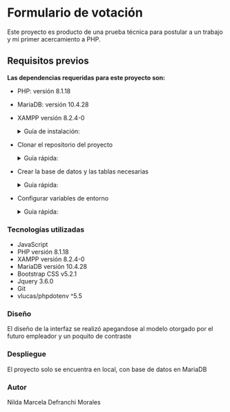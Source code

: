 # **Formulario de votación**

Este proyecto es producto de una prueba técnica para postular a un trabajo y mi primer acercamiento a PHP. 

## **Requisitos previos**

__Las dependencias requeridas para este proyecto son:__

- PHP: versión 8.1.18 

- MariaDB: versión 10.4.28

- XAMPP versión 8.2.4-0 <details>


    <summary>Guía de instalación:</summary>
 

    <sub>Luego de descargar en este link: (https://www.apachefriends.org/es/index.html)</sub>
    
    <sub>Abrir la terminal en descargas y ponemos el siguiente comando: `sudo chmod +x ./xampp-linux-x64-8.2.4-0-installer.run`, luego ejecutamos sudo `./xampp-linux-x64-8.2.4-0-installer.run` y se abrirá una ventana donde solo debemos dar siguiente hasta terminar y cerrar.</sub>


    <sub>Para ejecutar la interfaz grafica se debe usar el siguiente comando: `sudo ./manager-linux-x64.run`, en la interfaz grafica, ir a 'Manage Servers/start all' y activar los tres campos (si la última no se activa, es que falta instalar lib, para eso, usa el siguiente comando: `sudo dnf install libnsl` y listo.</sub>

    <sub>Luego ir al navegador y poner la siguiente URL: (http://localhost/dashboard/phpMyAdmin)</sub>
 

    __Configuracion global:__

    <sub>Ingresar con: `sudo nano/etc/profile`, no tocar nada y bajar al final donde pondremos lo siguiente: `export PATH=”$PATH:/opt/lampp/bin`, volver al inicio y probar con este comando: `php —version`, si nos muestra la información es que ya esta configurado globalmente.</sub>


    __Para ingresar por la terminal:__

    <sub>`sudo chown -R usuario:grupos /opt/lampp/htdocs` (para saber cuál es tu usuario se usa: `whoami` y para ver los grupos: `groups usuario`)</sub>

        
    </details>


- Clonar el repositorio del proyecto 

    <details>


    <summary>Guía rápida:</summary>


    <sub>Abre una terminal o línea de comandos en tu sistema operativo y navega hasta el directorio donde deseas clonar el repositorio, ejecuta el siguiente comando: `git clone https://github.com/ndef10/formulario-votacion.git`</sub>


    </details>


-  Crear la base de datos y las tablas necesarias

    <details>


    <summary>Guía rápida:</summary>


    <sub>Script se encuentra en la carpeta SQL dentro del proyecto (se llama: formulario.sql)</sub>

    <sub>Con el servidor iniciado abre una terminal, en caso de no tener configurada una contraseña puedes usar el siguiente comando: `mysql -u root -p` (si tienes una contraseña configurada para el usuario "root", se te solicitará ingresarla después de ejecutar el comando)</sub>

    <sub>Una vez que estés conectado a la base de datos, puedes importar el script con el siguiente comando: `source /ruta/al/formulario.sql`
    (modificar la ruta dependiendo de su ubicación)</sub>

    </details>



- Configurar variables de entorno

    <details>


    <summary>Guía rápida:</summary>


    Se crearon variables de entorno con la libreria: vlucas/phpdotenv


    </details>



### **Tecnologías utilizadas**

- JavaScript
- PHP versión 8.1.18
- XAMPP versión 8.2.4-0
- MariaDB versión 10.4.28
- Bootstrap CSS v5.2.1
- Jquery 3.6.0 
- Git
- vlucas/phpdotenv ^5.5



### **Diseño**

El diseño de la interfaz se realizó apegandose al modelo otorgado por el futuro empleador y un poquito de contraste



### **Despliegue**

El proyecto solo se encuentra en local, con base de datos en MariaDB



### **Autor**

Nilda Marcela Defranchi Morales